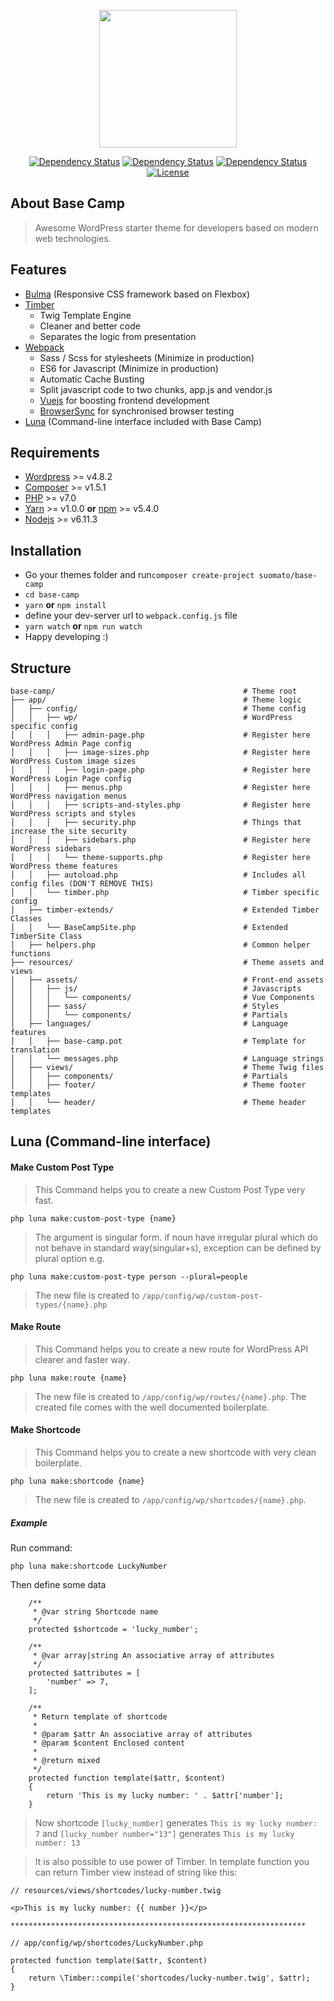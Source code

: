 <p align="center"><img width="220" src="https://raw.githubusercontent.com/suomato/base-camp/develop/resources/assets/images/base-camp-logo.png"></p>

<p align="center">
<a href='https://packagist.org/packages/suomato/base-camp'><img src='https://poser.pugx.org/suomato/base-camp/v/stable.svg' alt="Dependency Status" /></a> <a href='https://packagist.org/packages/suomato/base-camp'><img src='https://poser.pugx.org/suomato/base-camp/v/unstable.svg' alt="Dependency Status" /></a> <a href='https://www.versioneye.com/user/projects/59b4dcb90fb24f002a9812a7'><img src='https://www.versioneye.com/user/projects/59b4dcb90fb24f002a9812a7/badge.svg?style=flat-square' alt="Dependency Status" /></a>  <a href="https://packagist.org/packages/suomato/base-camp"><img src="https://poser.pugx.org/suomato/base-camp/license.svg" alt="License"></a>
</p>

## About Base Camp

> Awesome WordPress starter theme for developers based on modern web technologies.

## Features
* [Bulma](http://bulma.io/) (Responsive CSS framework based on Flexbox)
* [Timber](https://www.upstatement.com/timber/)
  * Twig Template Engine
  * Cleaner and better code
  * Separates the logic from presentation
* [Webpack](https://webpack.github.io/)
  * Sass / Scss for stylesheets (Minimize in production)
  * ES6 for Javascript (Minimize in production)
  * Automatic Cache Busting
  * Split javascript code to two chunks, app.js and vendor.js
  * [Vuejs](https://vuejs.org/) for boosting frontend development
  * [BrowserSync](https://www.browsersync.io/) for synchronised browser testing
* [Luna](https://github.com/suomato/base-camp#luna-command-line-interface) (Command-line interface included with Base Camp)

## Requirements
* [Wordpress](https://wordpress.org/) >= v4.8.2
* [Composer](https://getcomposer.org/download/) >= v1.5.1
* [PHP](http://php.net/manual/en/install.php) >= v7.0
* [Yarn](https://yarnpkg.com/en/) >= v1.0.0 **or** [npm](https://www.npmjs.com/) >= v5.4.0
* [Nodejs](https://nodejs.org/en/) >= v6.11.3

## Installation
* Go your themes folder and run`composer create-project suomato/base-camp`
* `cd base-camp`
* `yarn` **or** `npm install`
* define your dev-server url to `webpack.config.js` file
* `yarn watch` **or** `npm run watch`
* Happy developing :)

## Structure
```
base-camp/                                          # Theme root
├── app/                                            # Theme logic
│   ├── config/                                     # Theme config
│   │   ├── wp/                                     # WordPress specific config
│   │   │   ├── admin-page.php                      # Register here WordPress Admin Page config
│   │   │   ├── image-sizes.php                     # Register here WordPress Custom image sizes
│   │   │   ├── login-page.php                      # Register here WordPress Login Page config
│   │   │   ├── menus.php                           # Register here WordPress navigation menus
│   │   │   ├── scripts-and-styles.php              # Register here WordPress scripts and styles
│   │   │   ├── security.php                        # Things that increase the site security 
│   │   │   ├── sidebars.php                        # Register here WordPress sidebars
│   │   │   └── theme-supports.php                  # Register here WordPress theme features
│   │   ├── autoload.php                            # Includes all config files (DON'T REMOVE THIS)
│   │   └── timber.php                              # Timber specific config
│   ├── timber-extends/                             # Extended Timber Classes
│   │   └── BaseCampSite.php                        # Extended TimberSite Class
│   ├── helpers.php                                 # Common helper functions
├── resources/                                      # Theme assets and views
│   ├── assets/                                     # Front-end assets
│   │   ├── js/                                     # Javascripts
│   │   │   └── components/                         # Vue Components
│   │   ├── sass/                                   # Styles
│   │   │   └── components/                         # Partials
│   ├── languages/                                  # Language features
│   │   ├── base-camp.pot                           # Template for translation
│   │   └── messages.php                            # Language strings
│   ├── views/                                      # Theme Twig files
│   │   ├── components/                             # Partials
│   │   ├── footer/                                 # Theme footer templates
│   │   └── header/                                 # Theme header templates
```

## Luna (Command-line interface)

#### Make Custom Post Type

> This Command helps you to create a new Custom Post Type very fast.

```
php luna make:custom-post-type {name}
```

> The argument is singular form. if noun have irregular plural which do not behave in standard way(singular+s),
exception can be defined by plural option e.g.

```
php luna make:custom-post-type person --plural=people
```

> The new file is created to `/app/config/wp/custom-post-types/{name}.php`

#### Make Route

> This Command helps you to create a new route for WordPress API clearer and faster way.

```
php luna make:route {name}
```

> The new file is created to `/app/config/wp/routes/{name}.php`. The created file comes with the well documented boilerplate.

#### Make Shortcode

> This Command helps you to create a new shortcode with very clean boilerplate. 

```
php luna make:shortcode {name}
```

> The new file is created to `/app/config/wp/shortcodes/{name}.php`.

##### Example

Run command:

```
php luna make:shortcode LuckyNumber
```

Then define some data
```
    /**
     * @var string Shortcode name
     */
    protected $shortcode = 'lucky_number';

    /**
     * @var array|string An associative array of attributes
     */
    protected $attributes = [
        'number' => 7,
    ];

    /**
     * Return template of shortcode
     *
     * @param $attr An associative array of attributes
     * @param $content Enclosed content
     *
     * @return mixed
     */
    protected function template($attr, $content)
    {
        return 'This is my lucky number: ' . $attr['number'];
    }
```

> Now shortcode `[lucky_number]` generates `This is my lucky number: 7` and `[lucky_number number="13"]` generates `This is my lucky number: 13`

> It is also possible to use power of Timber. In template function you can return Timber view instead of string like this:

```
// resources/views/shortcodes/lucky-number.twig

<p>This is my lucky number: {{ number }}</p>

******************************************************************

// app/config/wp/shortcodes/LuckyNumber.php 

protected function template($attr, $content)
{
    return \Timber::compile('shortcodes/lucky-number.twig', $attr);
}
```


